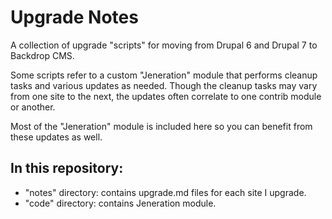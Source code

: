 Upgrade Notes
==============

A collection of upgrade "scripts" for moving from Drupal 6 and Drupal 7 to
Backdrop CMS.

Some scripts refer to a custom "Jeneration" module that performs cleanup tasks
and various updates as needed. Though the cleanup tasks may vary from one site
to the next, the updates often correlate to one contrib module or another.

Most of the "Jeneration" module is included here so you can benefit from these
updates as well.

## In this repository:

- "notes" directory: contains upgrade.md files for each site I upgrade.
- "code" directory: contains Jeneration module.
